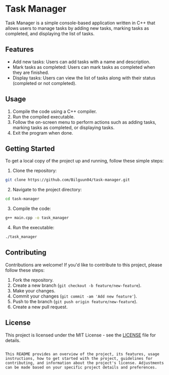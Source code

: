 # Task Manager

Task Manager is a simple console-based application written in C++ that allows users to manage tasks by adding new tasks, marking tasks as completed, and displaying the list of tasks.

## Features

- Add new tasks: Users can add tasks with a name and description.
- Mark tasks as completed: Users can mark tasks as completed when they are finished.
- Display tasks: Users can view the list of tasks along with their status (completed or not completed).

## Usage

1. Compile the code using a C++ compiler.
2. Run the compiled executable.
3. Follow the on-screen menu to perform actions such as adding tasks, marking tasks as completed, or displaying tasks.
4. Exit the program when done.

## Getting Started

To get a local copy of the project up and running, follow these simple steps:

1. Clone the repository:

```bash
git clone https://github.com/Bilguun04/task-manager.git
```

2. Navigate to the project directory:

```bash
cd task-manager
```

3. Compile the code:

```bash
g++ main.cpp -o task_manager
```

4. Run the executable:

```bash
./task_manager
```

## Contributing

Contributions are welcome! If you'd like to contribute to this project, please follow these steps:

1. Fork the repository.
2. Create a new branch (`git checkout -b feature/new-feature`).
3. Make your changes.
4. Commit your changes (`git commit -am 'Add new feature'`).
5. Push to the branch (`git push origin feature/new-feature`).
6. Create a new pull request.

## License

This project is licensed under the MIT License - see the [LICENSE](LICENSE) file for details.
```

This README provides an overview of the project, its features, usage instructions, how to get started with the project, guidelines for contributing, and information about the project's license. Adjustments can be made based on your specific project details and preferences.
